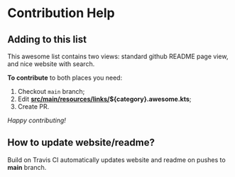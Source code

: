 # Contribution Help

## Adding to this list

This awesome list contains two views: standard github README page view, and nice website with search.

**To contribute** to both places you need:

1. Checkout `main` branch;
2. Edit  **[src/main/resources/links/](https://github.com/Heapy/awesome-kotlin/tree/main/src/main/resources/links)${category}.awesome.kts**;
3. Create PR.

*Happy contributing!*

## How to update website/readme?

Build on Travis CI automatically updates website and readme on pushes to **main** branch.

